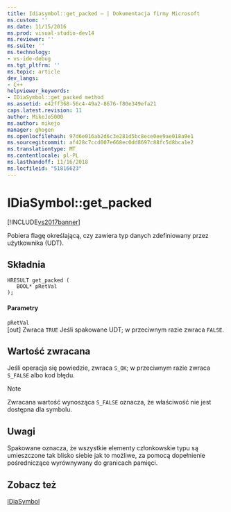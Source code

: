 ```yaml
---
title: Idiasymbol::get_packed — | Dokumentacja firmy Microsoft
ms.custom: ''
ms.date: 11/15/2016
ms.prod: visual-studio-dev14
ms.reviewer: ''
ms.suite: ''
ms.technology:
- vs-ide-debug
ms.tgt_pltfrm: ''
ms.topic: article
dev_langs:
- C++
helpviewer_keywords:
- IDiaSymbol::get_packed method
ms.assetid: e42ff368-56c4-49a2-8676-f80e349efa21
caps.latest.revision: 11
author: MikeJo5000
ms.author: mikejo
manager: ghogen
ms.openlocfilehash: 97d6e016ab2d6c3e281d5bc8ece0ee9ae018a9e1
ms.sourcegitcommit: af428c7ccd007e668ec0dd8697c88fc5d8bca1e2
ms.translationtype: MT
ms.contentlocale: pl-PL
ms.lasthandoff: 11/16/2018
ms.locfileid: "51816623"
---
```

# <a name="idiasymbolgetpacked"></a>IDiaSymbol::get_packed
[!INCLUDE[vs2017banner](../../includes/vs2017banner.md)]

Pobiera flagę określającą, czy zawiera typ danych zdefiniowany przez użytkownika (UDT).  
  
## <a name="syntax"></a>Składnia  
  
```cpp#  
HRESULT get_packed (   
   BOOL* pRetVal  
);  
```  
  
#### <a name="parameters"></a>Parametry  
 `pRetVal`  
 [out] Zwraca `TRUE` Jeśli spakowane UDT; w przeciwnym razie zwraca `FALSE`.  
  
## <a name="return-value"></a>Wartość zwracana  
 Jeśli operacja się powiedzie, zwraca `S_OK`; w przeciwnym razie zwraca `S_FALSE` albo kod błędu.  
  
> [!NOTE]
>  Zwracana wartość wynosząca `S_FALSE` oznacza, że właściwość nie jest dostępna dla symbolu.  
  
## <a name="remarks"></a>Uwagi  
 Spakowane oznacza, że wszystkie elementy członkowskie typu są umieszczone tak blisko siebie jak to możliwe, za pomocą dopełnienie pośredniczące wyrównywany do granicach pamięci.  
  
## <a name="see-also"></a>Zobacz też  
 [IDiaSymbol](../../debugger/debug-interface-access/idiasymbol.md)



